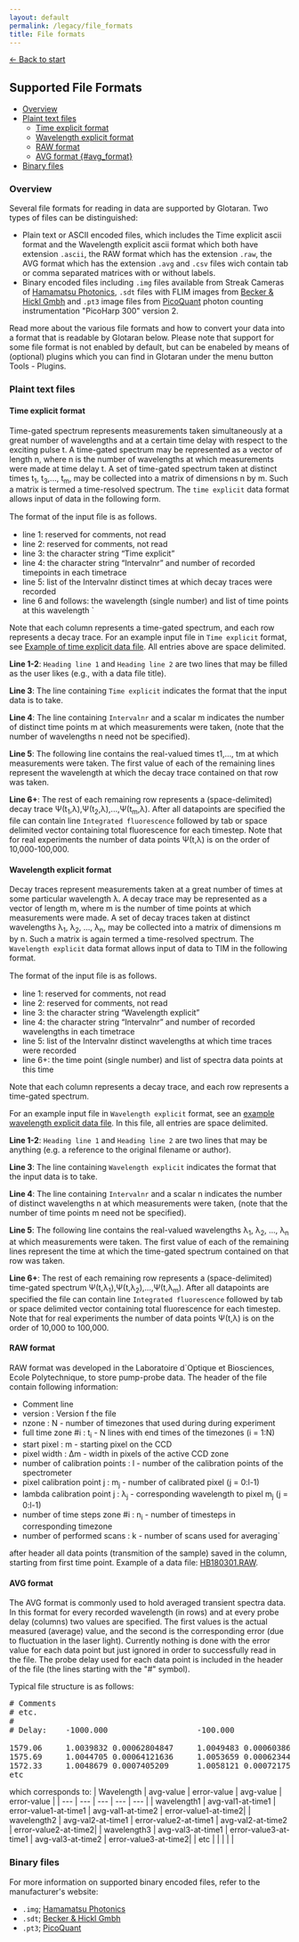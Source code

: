 ```yaml
---
layout: default
permalink: /legacy/file_formats
title: File formats
---
```

[← Back to start](/legacy)
<!-- markdownlint-disable MD031 MD033 -->
## Supported File Formats <!-- omit in toc -->

- [Overview](#overview)
- [Plaint text files](#plaint-text-files)
  - [Time explicit format](#time-explicit-format)
  - [Wavelength explicit format](#wavelength-explicit-format)
  - [RAW format](#raw-format)
  - [AVG format {#avg_format}](#avg-format-avg_format)
- [Binary files](#binary-files)

### Overview

Several file formats for reading in data are supported by Glotaran. Two
types of files can be distinguished:

- Plain text or ASCII encoded files, which includes the Time explicit ascii format and the Wavelength explicit ascii format which both have extension `.ascii`, the RAW format which has the extension `.raw`, the AVG format which has the extension `.avg` and `.csv` files wich contain tab or comma separated matrices with or without labels.
- Binary encoded files including `.img` files available from Streak Cameras of [Hamamatsu Photonics](http://www.hamamatsu.com), `.sdt` files with FLIM images from [Becker & Hickl Gmbh](http://www.becker-hickl.de) and `.pt3` image files from [PicoQuant](http://www.picoquant.com) photon counting instrumentation "PicoHarp 300" version 2.

Read more about the various file formats and how to convert your data
into a format that is readable by Glotaran below. Please note that
support for some file format is not enabled by default, but can be enabeled by means of (optional) plugins which you can find in Glotaran under the menu button Tools - Plugins.

### Plaint text files

#### Time explicit format

Time-gated spectrum represents measurements taken simultaneously at a
great number of wavelengths and at a certain time delay with respect to
the exciting pulse t. A time-gated spectrum may be represented as a
vector of length n, where n is the number of wavelengths at which
measurements were made at time delay t. A set of time-gated spectrum
taken at distinct times t<sub>1</sub>, t<sub>3</sub>,\..., t<sub>m</sub>, may be collected into a
matrix of dimensions n by m. Such a matrix is termed a time-resolved
spectrum. The `time explicit` data format allows input of data in the
following form.

The format of the input ﬁle is as follows.

- line 1: reserved for comments, not read
- line 2: reserved for comments, not read
- line 3: the character string “Time explicit”
- line 4: the character string “Intervalnr” and number of recorded timepoints in each timetrace
- line 5: list of the Intervalnr distinct times at which decay traces were recorded
- line 6 and follows: the wavelength (single number) and list of time points at this wavelength \`

Note that each column represents a time-gated spectrum, and each row
represents a decay trace. For an example input file in `Time explicit`
format, see [Example of time explicit data
file](http://glotaran.org/samples/fileformats/te_data_file.ascii "wikilink").
All entries above are space delimited.

**Line 1-2**: `Heading line 1` and `Heading
line 2` are two lines that may be filled as the user likes (e.g., with
a data file title). 

**Line 3**: The line containing `Time explicit` indicates the
format that the input data is to take.

**Line 4**: The line containing `Intervalnr` and a scalar m indicates the number of distinct time
points m at which measurements were taken, (note that the number of
wavelengths n need not be specified). 

**Line 5**: The following line contains the
real-valued times t1,\..., tm at which measurements were taken. The
first value of each of the remaining lines represent the wavelength at
which the decay trace contained on that row was taken. 

**Line 6+**: The rest of each remaining row represents a (space-delimited) decay trace
Ψ(t<sub>1</sub>,λ),Ψ(t<sub>2</sub>,λ),\...,Ψ(t<sub>m</sub>,λ). After all datapoints are specified
the file can contain line `Integrated fluorescence` followed by tab or
space delimited vector containing total fluorescence for each timestep.
Note that for real experiments the number of data points Ψ(t,λ) is on
the order of 10,000-100,000.

#### Wavelength explicit format

Decay traces represent measurements taken at a great number of times at
some particular wavelength λ. A decay trace may be represented as a
vector of length m, where m is the number of time points at which
measurements were made. A set of decay traces taken at distinct
wavelengths λ<sub>1</sub>, λ<sub>2</sub>, \..., λ<sub>n</sub>, may be collected into a matrix of
dimensions m by n. Such a matrix is again termed a time-resolved
spectrum. The `Wavelength explicit` data format allows input of data
to TIM in the following format.

The format of the input ﬁle is as follows.

- line 1: reserved for comments, not read
- line 2: reserved for comments, not read
- line 3: the character string “Wavelength explicit”
- line 4: the character string “Intervalnr” and number of recorded wavelengths in each timetrace
- line 5: list of the Intervalnr distinct wavelengths at which time traces were recorded
- line 6+: the time point (single number) and list of spectra data points at this time

Note that each column represents a decay trace, and each row represents
a time-gated spectrum.

For an example input file in `Wavelength explicit` format, see an [example wavelength explicit data file](./resources/fileformats/we_data_file.ascii). In this file, all entries are space delimited.

**Line 1-2**: `Heading line 1` and `Heading line 2` are two lines that may be anything (e.g. a reference to the original filename or author).

**Line 3**: The line containing `Wavelength explicit` indicates the format that the input data is to take.

**Line 4**: The line containing `Intervalnr` and a scalar n indicates the number of distinct wavelengths n at which measurements were taken, (note that the number of time points m need not be specified).

**Line 5**: The following line contains the real-valued wavelengths λ<sub>1</sub>, λ<sub>2</sub>, \..., λ<sub>n</sub> at which measurements were taken. The first value of each of the remaining lines represent the time at which the time-gated spectrum contained on that row was taken.

**Line 6+**: The rest of each remaining row represents a (space-delimited) time-gated spectrum Ψ(t,λ<sub>1</sub>),Ψ(t,λ<sub>2</sub>),\...,Ψ(t,λ<sub>m</sub>). After all datapoints are specified the file can contain line `Integrated fluorescence` followed by tab or space delimited vector containing total fluorescence for each timestep. Note that for real experiments the number of data points Ψ(t,λ) is on the order of 10,000 to 100,000.

#### RAW format

RAW format was developed in the Laboratoire d`Optique et Biosciences,
Ecole Polytechnique, to store pump-probe data. The header of the file
contain following information:

- Comment line
- version : Version f the file
- nzone : N - number of timezones that used during during experiment
- full time zone #i : t<sub>i</sub> - N lines with end times of the timezones (i = 1:N)
- start pixel : m - starting pixel on the CCD
- pixel width : Δm - width in pixels of the active CCD zone
- number of calibration points : l - number of the calibration points of the spectrometer
- pixel calibration point j : m<sub>j</sub> - number of calibrated pixel (j = 0:l-1)
- lambda calibration point j : λ<sub>j</sub> - corresponding wavelength to pixel m<sub>j</sub> (j = 0:l-1)
- number of time steps zone #i : n<sub>i</sub> - number of timesteps in corresponding timezone
- number of performed scans : k - number of scans used for averaging`

after header all data points (transmition of the sample) saved in the
column, starting from first time point. Example of a data file:
[HB180301.RAW](./resources/fileformats/HB180301.RAW "HB180301.RAW").

#### AVG format

The AVG format is commonly used to hold averaged transient spectra data.
In this format for every recorded wavelength (in rows) and at every
probe delay (columns) two values are specified. The first values is the
actual measured (average) value, and the second is the corresponding
error (due to fluctuation in the laser light). Currently nothing is done
with the error value for each data point but just ignored in order to
successfully read in the file. The probe delay used for each data point
is included in the header of the file (the lines starting with the
\"\#\" symbol).

Typical file structure is as follows:
<pre>
# Comments
# etc.
#
# Delay:    -1000.000                   -100.000

1579.06     1.0039832 0.00062804847     1.0049483 0.00060386888
1575.69     1.0044705 0.00064121636     1.0053659 0.00062344205
1572.33     1.0048679 0.0007405209      1.0058121 0.00072175045
etc
</pre>

which corresponds to:
|  Wavelength |  avg-value |  error-value | avg-value |  error-value |
| --- | --- | --- | --- | --- |
| wavelength1 | avg-val1-at-time1 | error-value1-at-time1 | avg-val1-at-time2 | error-value1-at-time2|
| wavelength2 | avg-val2-at-time1 | error-value2-at-time1 | avg-val2-at-time2 | error-value2-at-time2|
| wavelength3 | avg-val3-at-time1 | error-value3-at-time1 | avg-val3-at-time2 | error-value3-at-time2|
| etc |  |  |  |  |

### Binary files

For more information on supported binary encoded files, refer to the manufacturer's website:

- `.img`; [Hamamatsu Photonics](http://www.hamamatsu.com)
- `.sdt`; [Becker & Hickl Gmbh](http://www.becker-hickl.de)
- `.pt3`; [PicoQuant](http://www.picoquant.com)
